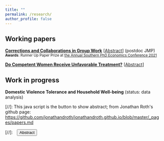 ```yaml
---
title: ""
permalink: /research/
author_profile: false
---
```



## Working papers
<strong><a href="/files/Correction.pdf" target="_blank">Corrections and Collaborations in Group Work</a></strong> [<a href="#/" onclick="visib('correction')">Abstract</a>] (postdoc JMP)
<small><br><strong>Awards</strong>: Runner Up Paper Prize at <a href="https://sites.google.com/view/aspec2021" target="_blank">the Annual Southern PhD Economics Conference 2021</a></small>
<div id="correction" style="display: none; text-align: justify; line-height: 1.2; margin-top: -1em"><small>
Receiving corrections from colleagues is an integral part of group work. However, people may take them emotionally, which could be very costly for a person who corrects them as collaboration is essential in group work. This paper studies how being corrected by others in a group affects one's willingness to collaborate with those people in later works in a quasi-laboratory experimental setting. I find that the main determinant of collaborator selection is a given person's contribution to the task. However, after controlling for the contribution, people are significantly less willing to collaborate with a person who has corrected their actions. Women do not like being corrected both for their mistakes and for their right actions, while men mostly do not like being corrected for their mistakes. High-ability men especially do not like to be corrected for their mistakes, suggesting that their emotional irritation is driving their negative reactions. The gender of the person who made corrections does not matter. These findings have implications for organizational efficiency, gender differences in managerial practice, corrections, and strategic behaviors.
</small><br><br/></div>


<strong><a href="/files/CareerProgression.pdf" target="_blank">Do Competent Women Receive Unfavorable Treatment?</a></strong> [<a href="#/" onclick="visib('careerprog')">Abstract</a>]
<div id="careerprog" style="display: none; text-align: justify; line-height: 1.2; margin-top: -1em"><small>
Do competent women receive unfavorable treatment than equally competent men? While literature finds that competent women are perceived as less likable, its direct effect on women's career is not well investigated. I study this question in a laboratory experiment where unfavorable treatment has material consequences. I find that neither men nor women treat competent women less favorably; if anything, both men and women treat competent women slightly more favorably than equally competent men. The findings provide a piece of evidence that competent women may not necessarily receive unfavorable treatment, which may shed new light on hiring and promotion practices in labor markets.
</small><br><br/></div>

      
## Work in progress
<strong>Domestic Violence Tolerance and Household Well-being</strong> (status: data analysis)


[//]: This java script is the button to show abstract; from Jonathan Roth's github page: https://github.com/jonathandroth/jonathandroth.github.io/blob/master/_pages/papers.md
<script>
 function visib(id) {
  var x = document.getElementById(id);
  if (x.style.display === "block") {
    x.style.display = "none";
  } else {
    x.style.display = "block";
  }
}
</script>
[//]:&emsp;<button onclick="visib('polariz')" class="btn btn--inverse btn--small">Abstract</button>
 
